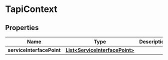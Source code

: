 
# TapiContext

## Properties
Name | Type | Description | Notes
------------ | ------------- | ------------- | -------------
**serviceInterfacePoint** | [**List&lt;ServiceInterfacePoint&gt;**](ServiceInterfacePoint.md) |  |  [optional]




